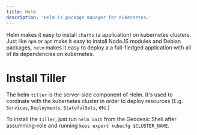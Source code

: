 ```yaml
---
title: Helm
description: 'Helm is package manager for Kubernetes.'
---
```


Helm makes it easy to install `charts` (a application) on kubernetes clusters. Just like `npm` or `apt` make it easy to install NodeJS modules and Debian packages, `helm` makes it easy to deploy a a full-fledged application with all of its dependencies on kubernetes.

# Install Tiller

The helm `tiller` is the server-side component of Helm. It's used to cordinate with the kubernetes cluster in order to deploy resources (E.g. `Services`, `Deployments`, `StatefulSets`, etc.)

To install the `tiller`, just run `helm init` from the Geodesic Shell after assumming-role and running `kops export kubecfg $CLUSTER_NAME`.
